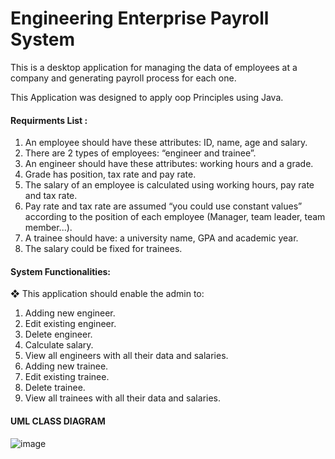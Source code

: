 # Engineering Enterprise Payroll System

This is a desktop application for managing the data of employees at a company and generating payroll process
for each one.

This Application was designed to apply oop Principles using Java.

#### Requirments List :
 
1. An employee should have these attributes: ID, name, age and salary.
2. There are 2 types of employees: “engineer and trainee”.
3. An engineer should have these attributes: working hours and a grade.
4. Grade has position, tax rate and pay rate.
5. The salary of an employee is calculated using working hours, pay rate and tax rate.
6. Pay rate and tax rate are assumed “you could use constant values” according to the
position of each employee (Manager, team leader, team member...).
7. A trainee should have: a university name, GPA and academic year.
8. The salary could be fixed for trainees.


#### System Functionalities:
❖ This application should enable the admin to:

1. Adding new engineer.
2. Edit existing engineer.
3. Delete engineer.
4. Calculate salary.
5. View all engineers with all their data and salaries.
6. Adding new trainee.
7. Edit existing trainee.
8. Delete trainee.
9. View all trainees with all their data and salaries.

#### UML CLASS DIAGRAM
![image](https://user-images.githubusercontent.com/31719363/167022286-c74991f9-f495-402f-b41f-2e7f98f9f918.png)
